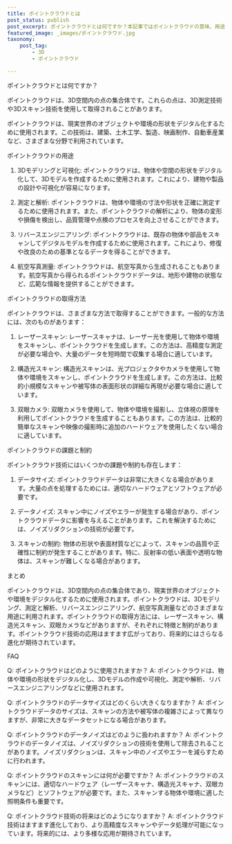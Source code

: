 ```yaml
---
title: ポイントクラウドとは
post_status: publish
post_excerpt: ポイントクラウドとは何ですか？本記事ではポイントクラウドの意味、用途、およびその他の関連情報について説明します。
featured_image: _images/ポイントクラウド.jpg
taxonomy:
    post_tag:
        - 3D
        - ポイントクラウド

---
```


ポイントクラウドとは何ですか？

ポイントクラウドは、3D空間内の点の集合体です。これらの点は、3D測定技術や3Dスキャン技術を使用して取得されることがあります。

ポイントクラウドは、現実世界のオブジェクトや環境の形状をデジタル化するために使用されます。この技術は、建築、土木工学、製造、映画制作、自動車産業など、さまざまな分野で利用されています。

ポイントクラウドの用途

1. 3Dモデリングと可視化: ポイントクラウドは、物体や空間の形状をデジタル化して、3Dモデルを作成するために使用されます。これにより、建物や製品の設計や可視化が容易になります。

2. 測定と解析: ポイントクラウドは、物体や環境の寸法や形状を正確に測定するために使用されます。また、ポイントクラウドの解析により、物体の変形や損傷を検出し、品質管理や点検のプロセスを向上させることができます。

3. リバースエンジニアリング: ポイントクラウドは、既存の物体や部品をスキャンしてデジタルモデルを作成するために使用されます。これにより、修復や改良のための基準となるデータを得ることができます。

4. 航空写真測量: ポイントクラウドは、航空写真から生成されることもあります。航空写真から得られるポイントクラウドデータは、地形や建物の状態など、広範な情報を提供することができます。

ポイントクラウドの取得方法

ポイントクラウドは、さまざまな方法で取得することができます。一般的な方法には、次のものがあります：

1. レーザースキャン: レーザースキャナは、レーザー光を使用して物体や環境をスキャンし、ポイントクラウドを生成します。この方法は、高精度な測定が必要な場合や、大量のデータを短時間で収集する場合に適しています。

2. 構造光スキャン: 構造光スキャンは、光プロジェクタやカメラを使用して物体や環境をスキャンし、ポイントクラウドを生成します。この方法は、比較的小規模なスキャンや被写体の表面形状の詳細な再現が必要な場合に適しています。

3. 双眼カメラ: 双眼カメラを使用して、物体や環境を撮影し、立体視の原理を利用してポイントクラウドを生成することもあります。この方法は、比較的簡単なスキャンや映像の撮影時に追加のハードウェアを使用したくない場合に適しています。

ポイントクラウドの課題と制約

ポイントクラウド技術にはいくつかの課題や制約も存在します：

1. データサイズ: ポイントクラウドデータは非常に大きくなる場合があります。大量の点を処理するためには、適切なハードウェアとソフトウェアが必要です。

2. データノイズ: スキャン中にノイズやエラーが発生する場合があり、ポイントクラウドデータに影響を与えることがあります。これを解決するためには、ノイズリダクションの技術が必要です。

3. スキャンの制約: 物体の形状や表面材質などによって、スキャンの品質や正確性に制約が発生することがあります。特に、反射率の低い表面や透明な物体は、スキャンが難しくなる場合があります。

まとめ

ポイントクラウドは、3D空間内の点の集合体であり、現実世界のオブジェクトや環境をデジタル化するために使用されます。ポイントクラウドは、3Dモデリング、測定と解析、リバースエンジニアリング、航空写真測量などのさまざまな用途に利用されます。ポイントクラウドの取得方法には、レーザースキャン、構造光スキャン、双眼カメラなどがありますが、それぞれに特徴と制約があります。ポイントクラウド技術の応用はますます広がっており、将来的にはさらなる進化が期待されています。

FAQ

Q: ポイントクラウドはどのように使用されますか？
A: ポイントクラウドは、物体や環境の形状をデジタル化し、3Dモデルの作成や可視化、測定や解析、リバースエンジニアリングなどに使用されます。

Q: ポイントクラウドのデータサイズはどのくらい大きくなりますか？
A: ポイントクラウドデータのサイズは、スキャンの方法や被写体の複雑さによって異なりますが、非常に大きなデータセットになる場合があります。

Q: ポイントクラウドのデータノイズはどのように扱われますか？
A: ポイントクラウドのデータノイズは、ノイズリダクションの技術を使用して除去されることがあります。ノイズリダクションは、スキャン中のノイズやエラーを減らすために行われます。

Q: ポイントクラウドのスキャンには何が必要ですか？
A: ポイントクラウドのスキャンには、適切なハードウェア（レーザースキャナ、構造光スキャナ、双眼カメラなど）とソフトウェアが必要です。また、スキャンする物体や環境に適した照明条件も重要です。

Q: ポイントクラウド技術の将来はどのようになりますか？
A: ポイントクラウド技術はますます進化しており、より高精度なスキャンやデータ処理が可能になっています。将来的には、より多様な応用が期待されています。
